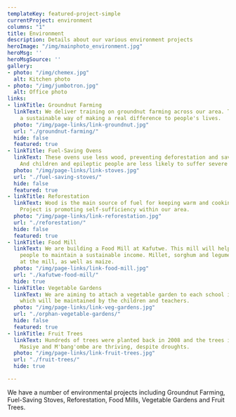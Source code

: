 ```yaml
---
templateKey: featured-project-simple
currentProject: environment
columns: "1"
title: Environment
description: Details about our various environment projects
heroImage: "/img/mainphoto_environment.jpg"
heroMsg: ''
heroMsgSource: ''
gallery:
- photo: "/img/chemex.jpg"
  alt: Kitchen photo
- photo: "/img/jumbotron.jpg"
  alt: Office photo
links:
- linkTitle: Groundnut Farming
  linkText: We deliver training on groundnut farming across our area. Training is
    a sustainable way of making a real difference to people's lives.
  photo: "/img/page-links/link-groundnut.jpg"
  url: "./groundnut-farming/"
  hide: false
  featured: true
- linkTitle: Fuel-Saving Ovens
  linkText: These ovens use less wood, preventing deforestation and saving money.
    And children and epileptic people are less likely to suffer severe burns.
  photo: "/img/page-links/link-stoves.jpg"
  url: "./fuel-saving-stoves/"
  hide: false
  featured: true
- linkTitle: Reforestation
  linkText: Wood is the main source of fuel for keeping warm and cooking. Our Reforestation
    Project is promoting self-sufficiency within our area.
  photo: "/img/page-links/link-reforestation.jpg"
  url: "./reforestation/"
  hide: false
  featured: true
- linkTitle: Food Mill
  linkText: We are building a Food Mill at Kafutwe. This mill will help the local
    people to maintain a sustainable income. Millet, sorghum and legumes can be ground
    at the mill, as well as maize.
  photo: "/img/page-links/link-food-mill.jpg"
  url: "./kafutwe-food-mill/"
  hide: true
- linkTitle: Vegetable Gardens
  linkText: We are aiming to attach a vegetable garden to each school in our area
    which will be maintained by the children and teachers.
  photo: "/img/page-links/link-veg-gardens.jpg"
  url: "./orphan-vegetable-gardens/"
  hide: false
  featured: true
- linkTitle: Fruit Trees
  linkText: Hundreds of trees were planted back in 2008 and the trees in Chitsime,
    Masiye and M'bang'ombe are thriving, despite droughts.
  photo: "/img/page-links/link-fruit-trees.jpg"
  url: "./fruit-trees/"
  hide: true

---
```

We have a number of environmental projects including Groundnut Farming, Fuel-Saving Stoves, Reforestation, Food Mills, Vegetable Gardens and Fruit Trees.